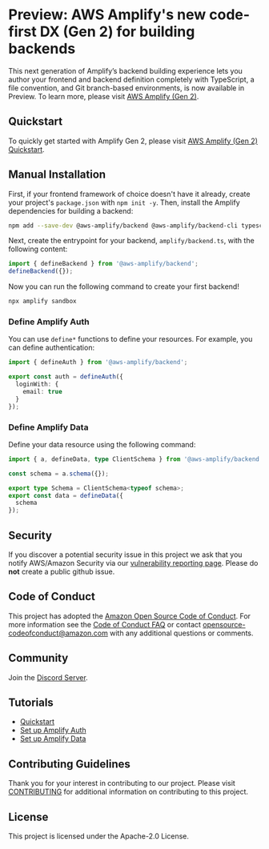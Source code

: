 # Preview: AWS Amplify's new code-first DX (Gen 2) for building backends

This next generation of Amplify’s backend building experience lets you author your frontend and backend definition completely with TypeScript, a file convention, and Git branch-based environments, is now available in Preview. To learn more, please visit [AWS Amplify (Gen 2)](https://docs.amplify.aws/gen2/).

## Quickstart 

To quickly get started with Amplify Gen 2, please visit [AWS Amplify (Gen 2) Quickstart](https://docs.amplify.aws/gen2/start/quickstart/).

## Manual Installation

First, if your frontend framework of choice doesn't have it already, create your project's `package.json` with `npm init -y`. Then, install the Amplify dependencies for building a backend:

```bash
npm add --save-dev @aws-amplify/backend @aws-amplify/backend-cli typescript
```

Next, create the entrypoint for your backend, `amplify/backend.ts`, with the following content:

```ts
import { defineBackend } from '@aws-amplify/backend';
defineBackend({});
```

Now you can run the following command to create your first backend!

```bash
npx amplify sandbox
```

### Define Amplify Auth

You can use `define*` functions to define your resources. For example, you can define authentication:

```ts
import { defineAuth } from '@aws-amplify/backend';

export const auth = defineAuth({
  loginWith: {
    email: true
  }
});
```

### Define Amplify Data

Define your data resource using the following command:

```ts
import { a, defineData, type ClientSchema } from '@aws-amplify/backend';

const schema = a.schema({});

export type Schema = ClientSchema<typeof schema>;
export const data = defineData({
  schema
});
```

## Security

If you discover a potential security issue in this project we ask that you notify AWS/Amazon Security via our [vulnerability reporting page](http://aws.amazon.com/security/vulnerability-reporting/). Please do **not** create a public github issue.

## Code of Conduct

This project has adopted the [Amazon Open Source Code of Conduct](https://aws.github.io/code-of-conduct).
For more information see the [Code of Conduct FAQ](https://aws.github.io/code-of-conduct-faq) or contact
opensource-codeofconduct@amazon.com with any additional questions or comments.

## Community

Join the [Discord Server](https://discord.com/invite/amplify). 

## Tutorials

- [Quickstart](https://docs.amplify.aws/gen2/start/quickstart/)
- [Set up Amplify Auth](https://docs.amplify.aws/gen2/build-a-backend/auth/set-up-auth/)
- [Set up Amplify Data](https://docs.amplify.aws/gen2/build-a-backend/data/set-up-data/)

## Contributing Guidelines

Thank you for your interest in contributing to our project. Please visit [CONTRIBUTING](CONTRIBUTING.md) for additional information on contributing to this project.

## License

This project is licensed under the Apache-2.0 License.


